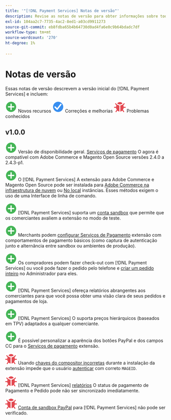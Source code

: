 ```yaml
---
title: '"[!DNL Payment Services] Notas de versão"'
description: Revise as notas de versão para obter informações sobre todas as [!DNL Payment Services] versões.
exl-id: 104aa2c7-7735-4ac2-8ed1-a03cd9911273
source-git-commit: eb8fdba65b4b64730d0ad4fa6e0c9b64bdadc7df
workflow-type: tm+mt
source-wordcount: '270'
ht-degree: 1%

---
```


# Notas de versão

Essas notas de versão descrevem a versão inicial do [!DNL Payment Services] e incluem:

![Novo](../assets/new.svg) Novos recursos
![Problema corrigido](../assets/fix.svg) Correções e melhorias
![Problema conhecido](../assets/bug.svg) Problemas conhecidos

## v1.0.0

![Novo](../assets/new.svg)<!-- Issue PAY-2127 --> Versão de disponibilidade geral. [Serviços de pagamento](https://marketplace.magento.com/magento-payment-services.html) O agora é compatível com Adobe Commerce e Magento Open Source versões 2.4.0 a 2.4.3-p1.

![Novo](../assets/new.svg)<!-- Issue PAY-124 --> O [!DNL Payment Services] A extensão para Adobe Commerce e Magento Open Source pode ser instalada para [Adobe Commerce na infraestrutura de nuvem](install.md#magento-commerce-cloud) ou [No local](install.md#on-premises) instâncias. Esses métodos exigem o uso de uma Interface de linha de comando.

![Novo](../assets/new.svg)<!-- Issue PAY-1986 --> [!DNL Payment Services] suporta um [conta sandbox](onboard.md#enable-sandbox-testing) que permite que os comerciantes avaliem a extensão no modo de teste.

![Novo](../assets/new.svg)<!-- Issue PAY-666 --> Merchants podem [configurar Serviços de Pagamento](configure-admin.md) extensão com comportamentos de pagamento básicos (como captura de autenticação junto e alternância entre sandbox ou ambientes de produção).

![Novo](../assets/new.svg)<!-- Issue PAY-780 --> Os compradores podem fazer check-out com [!DNL Payment Services] ou você pode fazer o pedido pelo telefone e [criar um pedido inteiro](create-order.md) no Administrador para eles.

![Novo](../assets/new.svg)<!-- Issue PAY-1856 --> [!DNL Payment Services] ofereça relatórios abrangentes aos comerciantes para que você possa obter uma visão clara de seus pedidos e pagamentos de loja.

![Novo](../assets/new.svg)<!-- Issue PAY-311 --> [!DNL Payment Services] O suporta preços hierárquicos (baseados em TPV) adaptados a qualquer comerciante.

![Novo](../assets/new.svg)<!-- Issue PAY-1443 --> É possível personalizar a aparência dos botões PayPal e dos campos CC para o [Serviços de pagamento](https://devdocs.magento.com/payment-services/customize-buttons-messaging.html) extensão.

![Problema conhecido](../assets/bug.svg)<!-- Issue PAY-2473 --> Usando [chaves do compositor incorretas](https://support.magento.com/hc/en-us/articles/4406603542541) durante a instalação da extensão impede que o usuário [autenticar](https://devdocs.magento.com/guides/v2.4/install-gde/prereq/connect-auth.html) com correto `MAGEID`.

![Problema conhecido](../assets/bug.svg)<!-- Issue PAY-2474 --> [!DNL Payment Services] [relatórios](https://support.magento.com/hc/en-us/articles/4406114741517) O status de pagamento de Pagamento e Pedido pode não ser sincronizado imediatamente.

![Problema conhecido](../assets/bug.svg)<!-- Issue PAY-2475 --> [Conta de sandbox PayPal](https://support.magento.com/hc/en-us/articles/4406954952461) para [!DNL Payment Services] não pode ser verificado.
